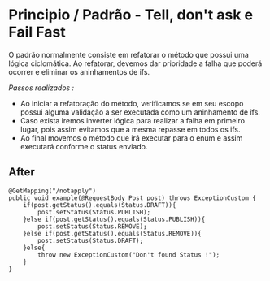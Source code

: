 # Principio / Padrão - Tell, don't ask e Fail Fast

O padrão normalmente consiste em refatorar o método que possui uma lógica ciclomática. 
Ao refatorar, devemos dar prioridade a falha que poderá ocorrer e eliminar os aninhamentos de ifs.

*Passos realizados :*
* Ao iniciar a refatoração do método, verificamos se em seu escopo possui alguma validação a ser executada como um aninhamento de ifs. 
* Caso exista iremos inverter lógica para realizar a falha em primeiro lugar, pois assim evitamos que a mesma repasse em todos os ifs.
* Ao final movemos o método que irá executar para o enum e assim executará conforme o status enviado.


## After 

    @GetMapping("/notapply")
    public void example(@RequestBody Post post) throws ExceptionCustom {
        if(post.getStatus().equals(Status.DRAFT)){
            post.setStatus(Status.PUBLISH);
        }else if(post.getStatus().equals(Status.PUBLISH)){
            post.setStatus(Status.REMOVE);
        }else if(post.getStatus().equals(Status.REMOVE)){
            post.setStatus(Status.DRAFT);
        }else{
            throw new ExceptionCustom("Don't found Status !");
        }
    }

